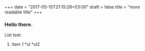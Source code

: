 +++
date = "2017-05-15T21:15:28+03:00"
draft = false
title = "more readable title"
+++

### Hello there.

List test:
1. Item 1
  *ul
  *ul2
